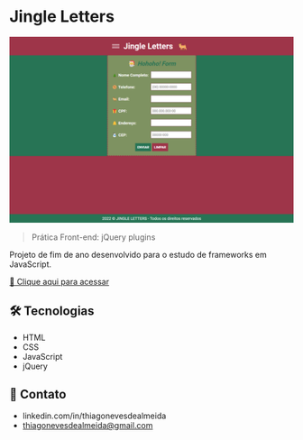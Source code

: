 # Jingle Letters

![preview](./github/preview.png)

> Prática Front-end: jQuery plugins

Projeto de fim de ano desenvolvido para o estudo de frameworks em JavaScript.

[🔗 Clique aqui para acessar](https://thiagonevesalmeida.github.io/jingle-letters/)

## 🛠️ Tecnologias

- HTML
- CSS
- JavaScript
- jQuery

## 📨 Contato

- linkedin.com/in/thiagonevesdealmeida
- thiagonevesdealmeida@gmail.com